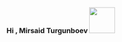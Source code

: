 ### Hi , Mirsaid Turgunboev <img  src="https://media0.giphy.com/media/m9RCIWq7YjSkaDvWSc/giphy.gif?cid=ecf05e47tx1jofyypqxs213o4l9971f3sacjmbs8wdhm7741&rid=giphy.gif&ct=s" width="60px">

<!--
**dangasaDev/dangasaDev** is a ✨ _special_ ✨ repository because its `README.md` (this file) appears on your GitHub profile.

Here are some ideas to get you started:

- 🔭 I’m currently working on ...
- 🌱 I’m currently learning ...
- 👯 I’m looking to collaborate on ...
- 🤔 I’m looking for help with ...
- 💬 Ask me about ...
- 📫 How to reach me: ...
- 😄 Pronouns: ...
- ⚡ Fun fact: ...
-->

